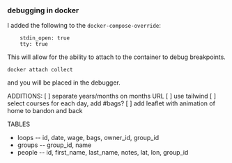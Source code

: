### debugging in docker

I added the following to the `docker-compose-override`:
```
    stdin_open: true
    tty: true
```

This will allow for the ability to attach to the container to debug
breakpoints.

`docker attach collect`

 and you will be placed in the debugger.

 ADDITIONS:
[ ]  separate years/months on months URL
[ ]  use tailwind
[ ]  select courses for each day, add #bags?
[ ]  add leaflet with animation of home to bandon and back

TABLES
* loops
    -- id, date, wage, bags, owner_id, group_id
* groups
    -- group_id, name
* people
    -- id, first_name, last_name, notes, lat, lon, group_id


